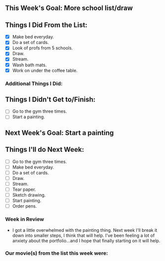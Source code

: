 ## This Week's Goal: More school list/draw

## Things I Did From the List:

- [x] Make bed everyday.
- [x] Do a set of cards.
- [x] Look of profs from 5 schools.
- [x] Draw.
- [x] Stream.
- [x] Wash bath mats.
- [x] Work on under the coffee table.

### Additional Things I Did:

## Things I Didn't Get to/Finish:

- [ ] Go to the gym three times.
- [ ] Start a painting.

## Next Week's Goal: Start a painting

## Things I'll do Next Week:

- [ ] Go to the gym three times.
- [ ] Make bed everyday.
- [ ] Do a set of cards.
- [ ] Draw.
- [ ] Stream.
- [ ] Tear paper.
- [ ] Sketch drawing.
- [ ] Start painting.
- [ ] Order pens.

### Week in Review

- I got a little overwhelmed with the painting thing. Next week I'll break it down into smaller steps, I think that will help. I've been feeling a lot of anxiety about the portfolio...and I hope that finally starting on it will help.

### Our movie(s) from the list this week were: